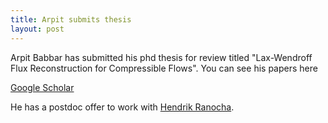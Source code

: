 ```yaml
---
title: Arpit submits thesis
layout: post
---
```


Arpit Babbar has submitted his phd thesis for review titled "Lax-Wendroff Flux Reconstruction for Compressible Flows". You can see his papers here

[Google Scholar](https://scholar.google.com/citations?user=Onb_QGwAAAAJ&hl=en)

He has a postdoc offer to work with [Hendrik Ranocha](https://ranocha.de).

